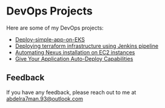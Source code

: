 # DevOps Projects

Here are some of my DevOps projects:
- [Deploy-simple-app-on-EKS](https://github.com/Abdelrahman-Mohamed-93/Deploy-simple-app-on-EKS.git)
- [Deploying terraform infrastructure using Jenkins pipeline](https://github.com/Abdelrahman-Mohamed-93/Applying-terraform-code-using-jenkins-pipeline.git)
- [Automating Nexus installation on EC2 instances](https://github.com/Abdelrahman-Mohamed-93/Ansible-code-to-automate-the-installation-of-Nexus.git)
- [Give Your Application Auto-Deploy Capabilities](https://github.com/Abdelrahman-Mohamed-93/UdaPeople.git)

## Feedback
If you have any feedback, please reach out to me at abdelra7man.93@outlook.com
